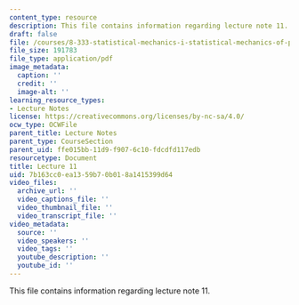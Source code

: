 ```yaml
---
content_type: resource
description: This file contains information regarding lecture note 11.
draft: false
file: /courses/8-333-statistical-mechanics-i-statistical-mechanics-of-particles-fall-2013/7b163cc0ea1359b70b018a1415399d64_MIT8_333F13_Lec11.pdf
file_size: 191783
file_type: application/pdf
image_metadata:
  caption: ''
  credit: ''
  image-alt: ''
learning_resource_types:
- Lecture Notes
license: https://creativecommons.org/licenses/by-nc-sa/4.0/
ocw_type: OCWFile
parent_title: Lecture Notes
parent_type: CourseSection
parent_uid: ffe015bb-11d9-f907-6c10-fdcdfd117edb
resourcetype: Document
title: Lecture 11
uid: 7b163cc0-ea13-59b7-0b01-8a1415399d64
video_files:
  archive_url: ''
  video_captions_file: ''
  video_thumbnail_file: ''
  video_transcript_file: ''
video_metadata:
  source: ''
  video_speakers: ''
  video_tags: ''
  youtube_description: ''
  youtube_id: ''
---
```

This file contains information regarding lecture note 11.
